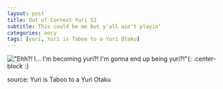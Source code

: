 ```yaml
---
layout: post
title: Out of Context Yuri 52
subtitle: This could be me but y'all ain't playin'
categories: oocy
tags: [yuri, Yuri is Taboo to a Yuri Otaku]
---
```




!["Ehh?! I... I'm becoming yuri?! I'm gonna end up being yuri?!"](https://imgur.com/DAT71SU.png){: .center-block :}


source: Yuri is Taboo to a Yuri Otaku